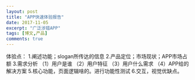 ```yaml
---
layout: post
title: "APP快速体验报告"
date: 2017-11-05
excerpt: "广泛涉猎APP"
tags: [博文,产品]
comments: true
---
```


体验点：
1.阐述功能；slogan所传达的信息
2.产品定位；市场现状；APP市场占额
3.需求分析
（1）用户是谁
（2）用户特征
（3）用户什么需求
（4）APP给的解决方案
5.核心功能，页面逻辑啥的。进行功能性测试
6.交互，视觉优缺点。


